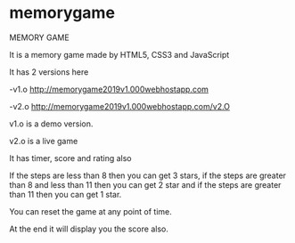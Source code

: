 # memorygame
MEMORY GAME

It is a memory game made by HTML5, CSS3 and JavaScript

It has 2 versions here

-v1.o
http://memorygame2019v1.000webhostapp.com

-v2.o
http://memorygame2019v1.000webhostapp.com/v2.O


v1.o is a demo version.

v2.o is a live game

It has timer, score and rating also

If the steps are less than 8 then you can get 3 stars, if the steps are greater than 8 and less than 11 then you can get 2 star and if the steps are greater than 11 then you can get 1 star.

You can reset the game at any point of time.

At the end it will display you the score also.
